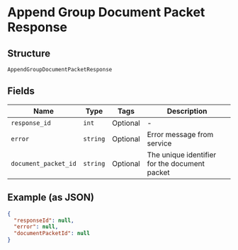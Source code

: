 
# Append Group Document Packet Response

## Structure

`AppendGroupDocumentPacketResponse`

## Fields

| Name | Type | Tags | Description |
|  --- | --- | --- | --- |
| `response_id` | `int` | Optional | - |
| `error` | `string` | Optional | Error message from service |
| `document_packet_id` | `string` | Optional | The unique identifier for the document packet |

## Example (as JSON)

```json
{
  "responseId": null,
  "error": null,
  "documentPacketId": null
}
```

